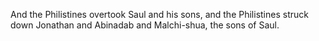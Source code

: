 And the Philistines overtook Saul and his sons, and the Philistines struck down Jonathan and Abinadab and Malchi-shua, the sons of Saul.
